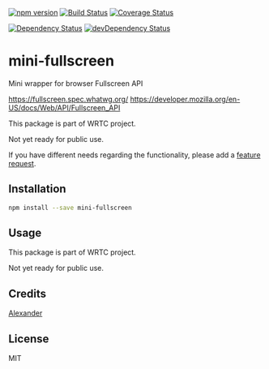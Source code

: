 [![npm version](https://badge.fury.io/js/mini-fullscreen.svg)](http://badge.fury.io/js/mini-fullscreen)
[![Build Status](https://travis-ci.org/alykoshin/mini-fullscreen.svg)](https://travis-ci.org/alykoshin/mini-fullscreen)
[![Coverage Status](http://coveralls.io/repos/alykoshin/mini-fullscreen/badge.svg?branch=master&service=github)](http://coveralls.io/github/alykoshin/mini-fullscreen?branch=master)

[![Dependency Status](https://david-dm.org/alykoshin/mini-fullscreen/status.svg)](https://david-dm.org/alykoshin/mini-fullscreen#info=dependencies)
[![devDependency Status](https://david-dm.org/alykoshin/mini-fullscreen/dev-status.svg)](https://david-dm.org/alykoshin/mini-fullscreen#info=devDependencies)

# mini-fullscreen

Mini wrapper for browser Fullscreen API

https://fullscreen.spec.whatwg.org/
https://developer.mozilla.org/en-US/docs/Web/API/Fullscreen_API

This package is part of WRTC project.

Not yet ready for public use.

If you have different needs regarding the functionality, please add a [feature request](https://github.com/alykoshin/mini-fullscreen/issues).


## Installation

```sh
npm install --save mini-fullscreen
```

## Usage

This package is part of WRTC project.

Not yet ready for public use.


## Credits
[Alexander](https://github.com/alykoshin/)


## License

MIT
